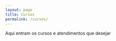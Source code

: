 ```yaml
---
layout: page
title: Cursos
permalink: /cursos/
---
```


Aqui entram os cursos e atendimentos que desejar